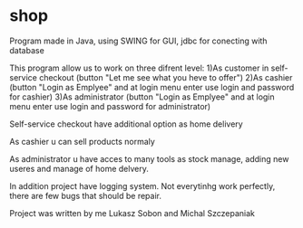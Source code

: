 # shop
Program made in Java, using SWING for GUI, jdbc for conecting with database

This program allow us to work on three difrent level:
1)As customer in self-service checkout (button "Let me see what you heve to offer") 
2)As cashier (button "Login as Emplyee" and at login menu enter use login and password for cashier)
3)As administrator (button "Login as Emplyee" and at login menu enter use login and password for administrator)

Self-service checkout have additional option as home delivery

As cashier u can sell products normaly

As administrator u have acces to many tools as stock manage, adding new useres and manage of home delvery.

In addition project have logging system. 
Not everytinhg work perfectly, there are few bugs that should be repair.

Project was written by me Lukasz Sobon and Michal Szczepaniak
